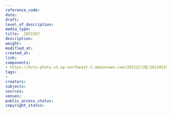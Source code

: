 ```yaml
---
reference_code: 
date: 
draft: 
level_of_description: 
media_type: 
title: _1DX1507
description: 
weight: 
modified_at: 
created_at: 
link: 
components:
- https://kctu-photo.s3.ap-northeast-2.amazonaws.com/2021년/2월/20210219_백기완+선생+발인.영결식.하관/송승현/_1DX1507.jpg
tags:
- 
creators: 
subjects: 
sources: 
venues: 
public_access_status: 
copyright_status: 
---
```

